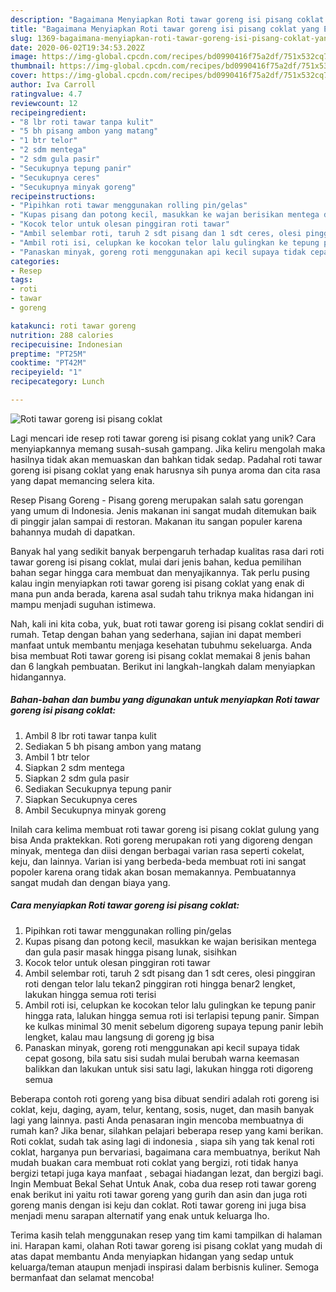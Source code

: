```yaml
---
description: "Bagaimana Menyiapkan Roti tawar goreng isi pisang coklat yang Enak Banget"
title: "Bagaimana Menyiapkan Roti tawar goreng isi pisang coklat yang Enak Banget"
slug: 1369-bagaimana-menyiapkan-roti-tawar-goreng-isi-pisang-coklat-yang-enak-banget
date: 2020-06-02T19:34:53.202Z
image: https://img-global.cpcdn.com/recipes/bd0990416f75a2df/751x532cq70/roti-tawar-goreng-isi-pisang-coklat-foto-resep-utama.jpg
thumbnail: https://img-global.cpcdn.com/recipes/bd0990416f75a2df/751x532cq70/roti-tawar-goreng-isi-pisang-coklat-foto-resep-utama.jpg
cover: https://img-global.cpcdn.com/recipes/bd0990416f75a2df/751x532cq70/roti-tawar-goreng-isi-pisang-coklat-foto-resep-utama.jpg
author: Iva Carroll
ratingvalue: 4.7
reviewcount: 12
recipeingredient:
- "8 lbr roti tawar tanpa kulit"
- "5 bh pisang ambon yang matang"
- "1 btr telor"
- "2 sdm mentega"
- "2 sdm gula pasir"
- "Secukupnya tepung panir"
- "Secukupnya ceres"
- "Secukupnya minyak goreng"
recipeinstructions:
- "Pipihkan roti tawar menggunakan rolling pin/gelas"
- "Kupas pisang dan potong kecil, masukkan ke wajan berisikan mentega dan gula pasir masak hingga pisang lunak, sisihkan"
- "Kocok telor untuk olesan pinggiran roti tawar"
- "Ambil selembar roti, taruh 2 sdt pisang dan 1 sdt ceres, olesi pinggiran roti dengan telor lalu tekan2 pinggiran roti hingga benar2 lengket, lakukan hingga semua roti terisi"
- "Ambil roti isi, celupkan ke kocokan telor lalu gulingkan ke tepung panir hingga rata, lalukan hingga semua roti isi terlapisi tepung panir. Simpan ke kulkas minimal 30 menit sebelum digoreng supaya tepung panir lebih lengket, kalau mau langsung di goreng jg bisa"
- "Panaskan minyak, goreng roti menggunakan api kecil supaya tidak cepat gosong, bila satu sisi sudah mulai berubah warna keemasan balikkan dan lakukan untuk sisi satu lagi, lakukan hingga roti digoreng semua"
categories:
- Resep
tags:
- roti
- tawar
- goreng

katakunci: roti tawar goreng 
nutrition: 288 calories
recipecuisine: Indonesian
preptime: "PT25M"
cooktime: "PT42M"
recipeyield: "1"
recipecategory: Lunch

---
```



![Roti tawar goreng isi pisang coklat](https://img-global.cpcdn.com/recipes/bd0990416f75a2df/751x532cq70/roti-tawar-goreng-isi-pisang-coklat-foto-resep-utama.jpg)

Lagi mencari ide resep roti tawar goreng isi pisang coklat yang unik? Cara menyiapkannya memang susah-susah gampang. Jika keliru mengolah maka hasilnya tidak akan memuaskan dan bahkan tidak sedap. Padahal roti tawar goreng isi pisang coklat yang enak harusnya sih punya aroma dan cita rasa yang dapat memancing selera kita.

Resep Pisang Goreng - Pisang goreng merupakan salah satu gorengan yang umum di Indonesia. Jenis makanan ini sangat mudah ditemukan baik di pinggir jalan sampai di restoran. Makanan itu sangan populer karena bahannya mudah di dapatkan.

Banyak hal yang sedikit banyak berpengaruh terhadap kualitas rasa dari roti tawar goreng isi pisang coklat, mulai dari jenis bahan, kedua pemilihan bahan segar hingga cara membuat dan menyajikannya. Tak perlu pusing kalau ingin menyiapkan roti tawar goreng isi pisang coklat yang enak di mana pun anda berada, karena asal sudah tahu triknya maka hidangan ini mampu menjadi suguhan istimewa.


Nah, kali ini kita coba, yuk, buat roti tawar goreng isi pisang coklat sendiri di rumah. Tetap dengan bahan yang sederhana, sajian ini dapat memberi manfaat untuk membantu menjaga kesehatan tubuhmu sekeluarga. Anda bisa membuat Roti tawar goreng isi pisang coklat memakai 8 jenis bahan dan 6 langkah pembuatan. Berikut ini langkah-langkah dalam menyiapkan hidangannya.

<!--inarticleads1-->

##### Bahan-bahan dan bumbu yang digunakan untuk menyiapkan Roti tawar goreng isi pisang coklat:

1. Ambil 8 lbr roti tawar tanpa kulit
1. Sediakan 5 bh pisang ambon yang matang
1. Ambil 1 btr telor
1. Siapkan 2 sdm mentega
1. Siapkan 2 sdm gula pasir
1. Sediakan Secukupnya tepung panir
1. Siapkan Secukupnya ceres
1. Ambil Secukupnya minyak goreng


Inilah cara kelima membuat roti tawar goreng isi pisang coklat gulung yang bisa Anda praktekkan. Roti goreng merupakan roti yang digoreng dengan minyak, mentega dan diisi dengan berbagai varian rasa seperti cokelat, keju, dan lainnya. Varian isi yang berbeda-beda membuat roti ini sangat popoler karena orang tidak akan bosan memakannya. Pembuatannya sangat mudah dan dengan biaya yang. 

<!--inarticleads2-->

##### Cara menyiapkan Roti tawar goreng isi pisang coklat:

1. Pipihkan roti tawar menggunakan rolling pin/gelas
1. Kupas pisang dan potong kecil, masukkan ke wajan berisikan mentega dan gula pasir masak hingga pisang lunak, sisihkan
1. Kocok telor untuk olesan pinggiran roti tawar
1. Ambil selembar roti, taruh 2 sdt pisang dan 1 sdt ceres, olesi pinggiran roti dengan telor lalu tekan2 pinggiran roti hingga benar2 lengket, lakukan hingga semua roti terisi
1. Ambil roti isi, celupkan ke kocokan telor lalu gulingkan ke tepung panir hingga rata, lalukan hingga semua roti isi terlapisi tepung panir. Simpan ke kulkas minimal 30 menit sebelum digoreng supaya tepung panir lebih lengket, kalau mau langsung di goreng jg bisa
1. Panaskan minyak, goreng roti menggunakan api kecil supaya tidak cepat gosong, bila satu sisi sudah mulai berubah warna keemasan balikkan dan lakukan untuk sisi satu lagi, lakukan hingga roti digoreng semua


Beberapa contoh roti goreng yang bisa dibuat sendiri adalah roti goreng isi coklat, keju, daging, ayam, telur, kentang, sosis, nuget, dan masih banyak lagi yang lainnya. pasti Anda penasaran ingin mencoba membuatnya di rumah kan? Jika benar, silahkan pelajari beberapa resep yang kami berikan. Roti coklat, sudah tak asing lagi di indonesia , siapa sih yang tak kenal roti coklat, harganya pun bervariasi, bagaimana cara membuatnya, berikut Nah mudah buakan cara membuat roti coklat yang bergizi, roti tidak hanya bergizi tetapi juga kaya manfaat , sebagai hiadangan lezat, dan bergizi bagi. Ingin Membuat Bekal Sehat Untuk Anak, coba dua resep roti tawar goreng enak berikut ini yaitu roti tawar goreng yang gurih dan asin dan juga roti goreng manis dengan isi keju dan coklat. Roti tawar goreng ini juga bisa menjadi menu sarapan alternatif yang enak untuk keluarga lho. 

Terima kasih telah menggunakan resep yang tim kami tampilkan di halaman ini. Harapan kami, olahan Roti tawar goreng isi pisang coklat yang mudah di atas dapat membantu Anda menyiapkan hidangan yang sedap untuk keluarga/teman ataupun menjadi inspirasi dalam berbisnis kuliner. Semoga bermanfaat dan selamat mencoba!

